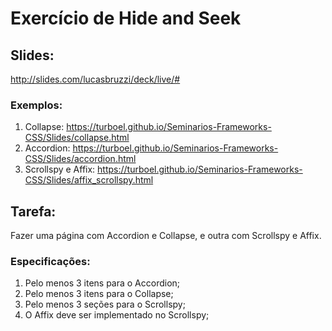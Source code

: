 # Exercício de Hide and Seek

## Slides:
http://slides.com/lucasbruzzi/deck/live/#

### Exemplos:
  1. Collapse: https://turboel.github.io/Seminarios-Frameworks-CSS/Slides/collapse.html
  2. Accordion: https://turboel.github.io/Seminarios-Frameworks-CSS/Slides/accordion.html
  3. Scrollspy e Affix: https://turboel.github.io/Seminarios-Frameworks-CSS/Slides/affix_scrollspy.html

###

## Tarefa:

Fazer uma página com Accordion e Collapse, e outra com Scrollspy e Affix.

### Especificações:
  1. Pelo menos 3 itens para o Accordion;
  2. Pelo menos 3 itens para o Collapse;
  3. Pelo menos 3 seções para o Scrollspy;
  4. O Affix deve ser implementado no Scrollspy;



# 
